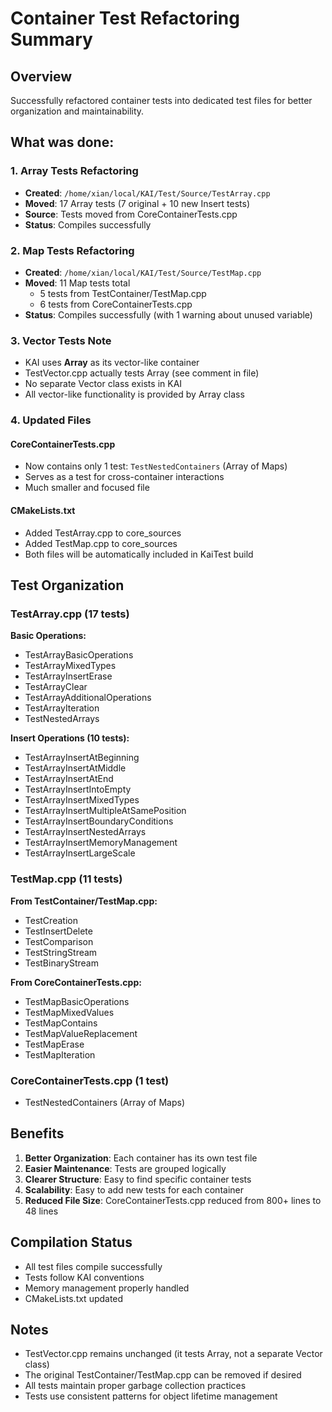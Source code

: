 # Container Test Refactoring Summary

## Overview
Successfully refactored container tests into dedicated test files for better organization and maintainability.

## What was done:

### 1. Array Tests Refactoring
- **Created**: `/home/xian/local/KAI/Test/Source/TestArray.cpp`
- **Moved**: 17 Array tests (7 original + 10 new Insert tests)
- **Source**: Tests moved from CoreContainerTests.cpp
- **Status**: Compiles successfully

### 2. Map Tests Refactoring
- **Created**: `/home/xian/local/KAI/Test/Source/TestMap.cpp`
- **Moved**: 11 Map tests total
  - 5 tests from TestContainer/TestMap.cpp
  - 6 tests from CoreContainerTests.cpp
- **Status**: Compiles successfully (with 1 warning about unused variable)

### 3. Vector Tests Note
- KAI uses **Array** as its vector-like container
- TestVector.cpp actually tests Array (see comment in file)
- No separate Vector class exists in KAI
- All vector-like functionality is provided by Array class

### 4. Updated Files

#### CoreContainerTests.cpp
- Now contains only 1 test: `TestNestedContainers` (Array of Maps)
- Serves as a test for cross-container interactions
- Much smaller and focused file

#### CMakeLists.txt
- Added TestArray.cpp to core_sources
- Added TestMap.cpp to core_sources
- Both files will be automatically included in KaiTest build

## Test Organization

### TestArray.cpp (17 tests)
**Basic Operations:**
- TestArrayBasicOperations
- TestArrayMixedTypes
- TestArrayInsertErase
- TestArrayClear
- TestArrayAdditionalOperations
- TestArrayIteration
- TestNestedArrays

**Insert Operations (10 tests):**
- TestArrayInsertAtBeginning
- TestArrayInsertAtMiddle
- TestArrayInsertAtEnd
- TestArrayInsertIntoEmpty
- TestArrayInsertMixedTypes
- TestArrayInsertMultipleAtSamePosition
- TestArrayInsertBoundaryConditions
- TestArrayInsertNestedArrays
- TestArrayInsertMemoryManagement
- TestArrayInsertLargeScale

### TestMap.cpp (11 tests)
**From TestContainer/TestMap.cpp:**
- TestCreation
- TestInsertDelete
- TestComparison
- TestStringStream
- TestBinaryStream

**From CoreContainerTests.cpp:**
- TestMapBasicOperations
- TestMapMixedValues
- TestMapContains
- TestMapValueReplacement
- TestMapErase
- TestMapIteration

### CoreContainerTests.cpp (1 test)
- TestNestedContainers (Array of Maps)

## Benefits

1. **Better Organization**: Each container has its own test file
2. **Easier Maintenance**: Tests are grouped logically
3. **Clearer Structure**: Easy to find specific container tests
4. **Scalability**: Easy to add new tests for each container
5. **Reduced File Size**: CoreContainerTests.cpp reduced from 800+ lines to 48 lines

## Compilation Status
- All test files compile successfully
- Tests follow KAI conventions
- Memory management properly handled
- CMakeLists.txt updated

## Notes
- TestVector.cpp remains unchanged (it tests Array, not a separate Vector class)
- The original TestContainer/TestMap.cpp can be removed if desired
- All tests maintain proper garbage collection practices
- Tests use consistent patterns for object lifetime management